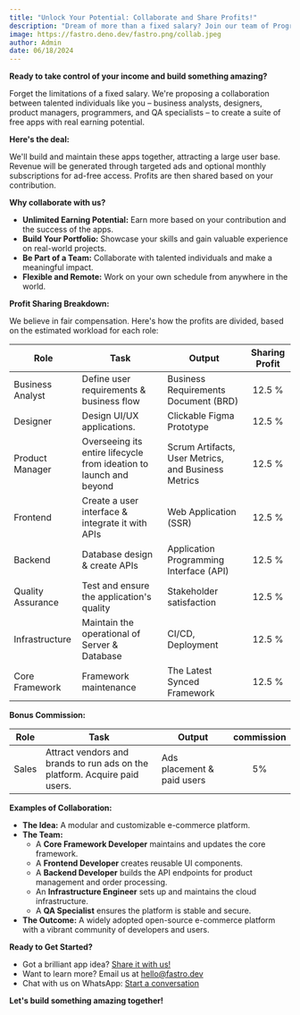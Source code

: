 ```yaml
---
title: "Unlock Your Potential: Collaborate and Share Profits!"
description: "Dream of more than a fixed salary? Join our team of Programmers, Business Analysts, and Designers to build amazing apps and share the profits! Discover a winning profit-sharing strategy that fuels team success."
image: https://fastro.deno.dev/fastro.png/collab.jpeg
author: Admin
date: 06/18/2024
---
```


**Ready to take control of your income and build something amazing?**

Forget the limitations of a fixed salary. We're proposing a collaboration
between talented individuals like you – business analysts, designers, product
managers, programmers, and QA specialists – to create a suite of free apps with
real earning potential.

**Here's the deal:**

We'll build and maintain these apps together, attracting a large user base.
Revenue will be generated through targeted ads and optional monthly
subscriptions for ad-free access. Profits are then shared based on your
contribution.

**Why collaborate with us?**

- **Unlimited Earning Potential:** Earn more based on your contribution and the
  success of the apps.
- **Build Your Portfolio:** Showcase your skills and gain valuable experience on
  real-world projects.
- **Be Part of a Team:** Collaborate with talented individuals and make a
  meaningful impact.
- **Flexible and Remote:** Work on your own schedule from anywhere in the world.

**Profit Sharing Breakdown:**

We believe in fair compensation. Here's how the profits are divided, based on
the estimated workload for each role:

| Role              | Task                                                               | Output                                              | Sharing Profit |
| ----------------- | ------------------------------------------------------------------ | --------------------------------------------------- | :------------: |
| Business Analyst  | Define user requirements & business flow                           | Business Requirements Document (BRD)                |     12.5 %     |
| Designer          | Design UI/UX applications.                                         | Clickable Figma Prototype                           |     12.5 %     |
| Product Manager   | Overseeing its entire lifecycle from ideation to launch and beyond | Scrum Artifacts, User Metrics, and Business Metrics |     12.5 %     |
| Frontend          | Create a user interface & integrate it with APIs                   | Web Application (SSR)                               |     12.5 %     |
| Backend           | Database design & create APIs                                      | Application Programming Interface (API)             |     12.5 %     |
| Quality Assurance | Test and ensure the application's quality                          | Stakeholder satisfaction                            |     12.5 %     |
| Infrastructure    | Maintain the operational of Server & Database                      | CI/CD, Deployment                                   |     12.5 %     |
| Core Framework    | Framework maintenance                                              | The Latest Synced Framework                         |     12.5 %     |

**Bonus Commission:**

| Role  | Task                                                                       | Output                     | commission |
| ----- | -------------------------------------------------------------------------- | -------------------------- | :--------: |
| Sales | Attract vendors and brands to run ads on the platform. Acquire paid users. | Ads placement & paid users |     5%     |

**Examples of Collaboration:**

- **The Idea:** A modular and customizable e-commerce platform.
- **The Team:**
  - A **Core Framework Developer** maintains and updates the core framework.
  - A **Frontend Developer** creates reusable UI components.
  - A **Backend Developer** builds the API endpoints for product management and
    order processing.
  - An **Infrastructure Engineer** sets up and maintains the cloud
    infrastructure.
  - A **QA Specialist** ensures the platform is stable and secure.
- **The Outcome:** A widely adopted open-source e-commerce platform with a
  vibrant community of developers and users.

**Ready to Get Started?**

- Got a brilliant app idea?
  [Share it with us!](https://github.com/fastrodev/feedback/issues/new)
- Want to learn more? Email us at [hello@fastro.dev](mailto:hello@fastro.dev)
- Chat with us on WhatsApp:
  [Start a conversation](https://api.whatsapp.com/send?phone=628121619781)

**Let's build something amazing together!**
